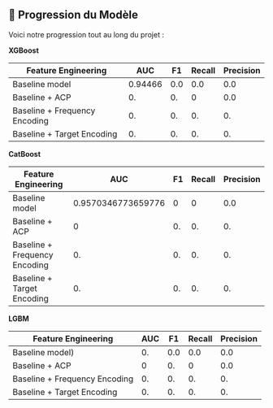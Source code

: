 ## 🚀 Progression du Modèle  

Voici notre progression tout au long du projet :  

**XGBoost**

| **Feature Engineering** | **AUC** | **F1** | **Recall** | **Precision** |  
|-------------------------|-------------|--------------|--------------|--------------|
| Baseline model | 0.94466 | 0.0 | 0.0 | 0.0 |  
| Baseline + ACP | 0. | 0.| 0 | 0.0 |  
| Baseline + Frequency Encoding | 0. | 0. | 0. | 0. |  
| Baseline + Target Encoding | 0. | 0. | 0. | 0. |  


**CatBoost**

| **Feature Engineering** | **AUC** | **F1** | **Recall** | **Precision** |  
|-------------------------|-------------|--------------|--------------|--------------|
| Baseline model | 0.9570346773659776 | 0 | 0 | 0.0 |  
| Baseline + ACP | 0 | 0. | 0. | 0. |  
| Baseline + Frequency Encoding | 0. | 0. | 0. | 0. |  
| Baseline + Target Encoding | 0. | 0. | 0. | 0. |  



**LGBM**

| **Feature Engineering** | **AUC** | **F1** | **Recall** | **Precision** |  
|-------------------------|-------------|--------------|--------------|--------------|
| Baseline model) | 0. | 0.0 | 0.0 | 0.0 |  
| Baseline + ACP | 0 | 0.| 0 | 0.0 |  
| Baseline + Frequency Encoding | 0. | 0. | 0. | 0. |  
| Baseline + Target Encoding | 0. | 0. | 0. | 0. |  


